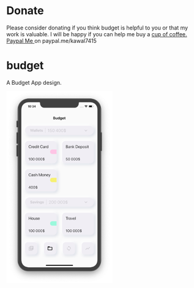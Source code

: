 # Donate

Please consider donating if you think budget is helpful to you or that my work is valuable. I will be happy if you can help me buy a [cup of coffee. Paypal Me ](https://www.paypal.me/kawal7415) on paypal.me/kawal7415

# budget

A Budget App design.

<img src="budget.png" width="55%" height="55%">
